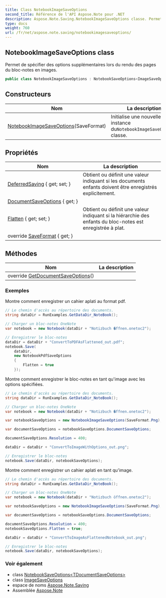```yaml
---
title: Class NotebookImageSaveOptions
second_title: Référence de l'API Aspose.Note pour .NET
description: Aspose.Note.Saving.NotebookImageSaveOptions classe. Permet de spécifier des options supplémentaires lors du rendu des pages du blocnotes en images.
type: docs
weight: 760
url: /fr/net/aspose.note.saving/notebookimagesaveoptions/
---
```

## NotebookImageSaveOptions class

Permet de spécifier des options supplémentaires lors du rendu des pages du bloc-notes en images.

```csharp
public class NotebookImageSaveOptions : NotebookSaveOptions<ImageSaveOptions>
```

## Constructeurs

| Nom | La description |
| --- | --- |
| [NotebookImageSaveOptions](notebookimagesaveoptions/)(SaveFormat) | Initialise une nouvelle instance du`NotebookImageSaveOptions` classe. |

## Propriétés

| Nom | La description |
| --- | --- |
| [DeferredSaving](../../aspose.note.saving/notebooksaveoptions/deferredsaving/) { get; set; } | Obtient ou définit une valeur indiquant si les documents enfants doivent être enregistrés explicitement. |
| [DocumentSaveOptions](../../aspose.note.saving/notebooksaveoptions-1/documentsaveoptions/) { get; } |  |
| [Flatten](../../aspose.note.saving/notebooksaveoptions/flatten/) { get; set; } | Obtient ou définit une valeur indiquant si la hiérarchie des enfants du bloc-notes est enregistrée à plat. |
| override [SaveFormat](../../aspose.note.saving/notebooksaveoptions-1/saveformat/) { get; } |  |

## Méthodes

| Nom | La description |
| --- | --- |
| override [GetDocumentSaveOptions](../../aspose.note.saving/notebooksaveoptions-1/getdocumentsaveoptions/)() |  |

### Exemples

Montre comment enregistrer un cahier aplati au format pdf.

```csharp
// Le chemin d'accès au répertoire des documents.
string dataDir = RunExamples.GetDataDir_NoteBook();

// Charger un bloc-notes OneNote
var notebook = new Notebook(dataDir + "Notizbuch �ffnen.onetoc2");

// Enregistrer le bloc-notes
dataDir = dataDir + "ConvertToPDFAsFlattened_out.pdf";
notebook.Save(
    dataDir,
    new NotebookPdfSaveOptions
    {
        Flatten = true
    });
```

Montre comment enregistrer le bloc-notes en tant qu'image avec les options spécifiées.

```csharp
// Le chemin d'accès au répertoire des documents.
string dataDir = RunExamples.GetDataDir_NoteBook();

// Charger un bloc-notes OneNote
var notebook = new Notebook(dataDir + "Notizbuch �ffnen.onetoc2");

var notebookSaveOptions = new NotebookImageSaveOptions(SaveFormat.Png);

var documentSaveOptions = notebookSaveOptions.DocumentSaveOptions;

documentSaveOptions.Resolution = 400;

dataDir = dataDir + "ConvertToImageWithOptions_out.png";

// Enregistrer le bloc-notes
notebook.Save(dataDir, notebookSaveOptions);
```

Montre comment enregistrer un cahier aplati en tant qu'image.

```csharp
// Le chemin d'accès au répertoire des documents.
string dataDir = RunExamples.GetDataDir_NoteBook();

// Charger un bloc-notes OneNote
var notebook = new Notebook(dataDir + "Notizbuch öffnen.onetoc2");

var notebookSaveOptions = new NotebookImageSaveOptions(SaveFormat.Png);

var documentSaveOptions = notebookSaveOptions.DocumentSaveOptions;

documentSaveOptions.Resolution = 400;
notebookSaveOptions.Flatten = true;

dataDir = dataDir + "ConvertToImageAsFlattenedNotebook_out.png";

// Enregistrer le bloc-notes
notebook.Save(dataDir, notebookSaveOptions);
```

### Voir également

* class [NotebookSaveOptions&lt;TDocumentSaveOptions&gt;](../notebooksaveoptions-1/)
* class [ImageSaveOptions](../imagesaveoptions/)
* espace de noms [Aspose.Note.Saving](../../aspose.note.saving/)
* Assemblée [Aspose.Note](../../)


